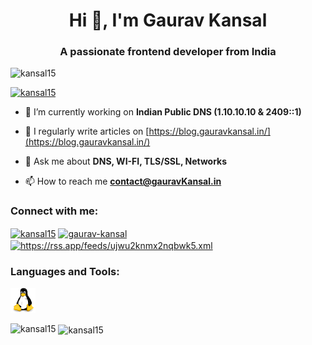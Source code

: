 <h1 align="center">Hi 👋, I'm Gaurav Kansal</h1>
<h3 align="center">A passionate frontend developer from India</h3>

<p align="left"> <img src="https://komarev.com/ghpvc/?username=kansal15&label=Profile%20views&color=0e75b6&style=flat" alt="kansal15" /> </p>

<p align="left"> <a href="https://twitter.com/kansal15" target="blank"><img src="https://img.shields.io/twitter/follow/kansal15?logo=twitter&style=for-the-badge" alt="kansal15" /></a> </p>

- 🔭 I’m currently working on **Indian Public DNS (1.10.10.10 & 2409::1)**

- 📝 I regularly write articles on [https://blog.gauravkansal.in/](https://blog.gauravkansal.in/)

- 💬 Ask me about **DNS, WI-FI, TLS/SSL, Networks**

- 📫 How to reach me **contact@gauravKansal.in**

<h3 align="left">Connect with me:</h3>
<p align="left">
<a href="https://twitter.com/kansal15" target="blank"><img align="center" src="https://raw.githubusercontent.com/rahuldkjain/github-profile-readme-generator/master/src/images/icons/Social/twitter.svg" alt="kansal15" height="30" width="40" /></a>
<a href="https://linkedin.com/in/gaurav-kansal" target="blank"><img align="center" src="https://raw.githubusercontent.com/rahuldkjain/github-profile-readme-generator/master/src/images/icons/Social/linked-in-alt.svg" alt="gaurav-kansal" height="30" width="40" /></a>
<a href="/https://rss.app/feeds/ujwu2knmx2nqbwk5.xml" target="blank"><img align="center" src="https://raw.githubusercontent.com/rahuldkjain/github-profile-readme-generator/master/src/images/icons/Social/rss.svg" alt="https://rss.app/feeds/ujwu2knmx2nqbwk5.xml" height="30" width="40" /></a>
</p>

<h3 align="left">Languages and Tools:</h3>
<p align="left"> <a href="https://www.linux.org/" target="_blank" rel="noreferrer"> <img src="https://raw.githubusercontent.com/devicons/devicon/master/icons/linux/linux-original.svg" alt="linux" width="40" height="40"/> </a> </p>

<p><img align="left" src="https://github-readme-stats.vercel.app/api/top-langs?username=kansal15&show_icons=true&locale=en&layout=compact" alt="kansal15" /></p>

<p>&nbsp;<img align="center" src="https://github-readme-stats.vercel.app/api?username=kansal15&show_icons=true&locale=en" alt="kansal15" /></p>
